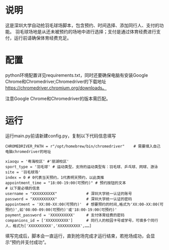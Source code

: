 # 说明
这是深圳大学自动抢羽毛球场脚本，包含预约、时间选择、添加同行人、支付的功能。
羽毛球场地是从还未被预约的场地中进行选择；支付是通过体育经费进行支付，运行前请确保体育经费充足。

# 配置
python环境配置详见requirements.txt，同时还要确保电脑有安装Google Chrome和Chromedriver,Chromedriver的下载地址 https://chromedriver.chromium.org/downloads。

注意Google Chrome和Chromedriver的版本需匹配。

# 运行
运行main.py前请新建config.py，复制以下代码信息填写   
```
CHROMEDRIVER_PATH = r"/opt/homebrew/bin/chromedriver"    # 需要填入自己电脑chromedriver的地址

xiaoqu = '粤海校区' #'丽湖校区'
sport_type = '羽毛球' # 运动类型，支持的运动类型有：羽毛球、乒乓球、网球、游泳
site = '羽毛球场'
index = 0 # 0代表当天预约，1代表明天预约，以此类推
appointment_time = "18:00-19:00(可预约)" # 预约按钮的文本
# 以下是必填的信息
username = "XXXXXXXXXX"             # 深圳大学统一认证的账号
password = "XXXXXXXXXX"             # 深圳大学统一认证的密码
appointment = 'XX:00-XX:00(可预约)'  # 想要预约的时间,格式为'XX:00-XX:00(可预约)',如'08:00-09:00(可预约)'或'18:00-19:00(可预约)'
payment_password = 'XXXXXXXXXX'     # 支付体育经费的密码
companions_id = ['XXXXXXXXXX']      # 同行人的校园卡号或学号，可填多个同行人，格式为['XXXXXXXXXX','XXXXXXXXXX',……]
```
填写完成后，脚本会一直运行，直到抢场完成才运行结束，若抢场成功，会显示“预约并支付成功”。  
